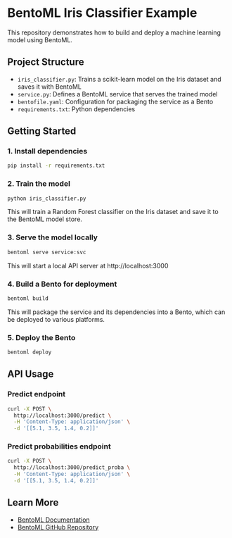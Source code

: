 # BentoML Iris Classifier Example

This repository demonstrates how to build and deploy a machine learning model using BentoML.

## Project Structure

- `iris_classifier.py`: Trains a scikit-learn model on the Iris dataset and saves it with BentoML
- `service.py`: Defines a BentoML service that serves the trained model
- `bentofile.yaml`: Configuration for packaging the service as a Bento
- `requirements.txt`: Python dependencies

## Getting Started

### 1. Install dependencies

```bash
pip install -r requirements.txt
```

### 2. Train the model

```bash
python iris_classifier.py
```

This will train a Random Forest classifier on the Iris dataset and save it to the BentoML model store.

### 3. Serve the model locally

```bash
bentoml serve service:svc
```

This will start a local API server at http://localhost:3000

### 4. Build a Bento for deployment

```bash
bentoml build
```

This will package the service and its dependencies into a Bento, which can be deployed to various platforms.

### 5. Deploy the Bento

```bash
bentoml deploy
```

## API Usage

### Predict endpoint

```bash
curl -X POST \
  http://localhost:3000/predict \
  -H 'Content-Type: application/json' \
  -d '[[5.1, 3.5, 1.4, 0.2]]'
```

### Predict probabilities endpoint

```bash
curl -X POST \
  http://localhost:3000/predict_proba \
  -H 'Content-Type: application/json' \
  -d '[[5.1, 3.5, 1.4, 0.2]]'
```

## Learn More

- [BentoML Documentation](https://docs.bentoml.org/)
- [BentoML GitHub Repository](https://github.com/bentoml/BentoML)
